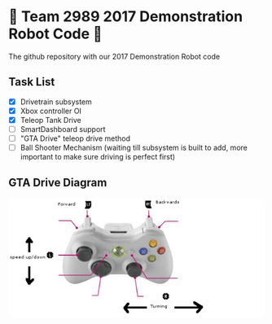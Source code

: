 # :checkered_flag: Team 2989 2017 Demonstration Robot Code :checkered_flag:
The github repository with our 2017 Demonstration Robot code

## Task List
- [x] Drivetrain subsystem
- [x] Xbox controller OI
- [x] Teleop Tank Drive
- [ ] SmartDashboard support
- [ ] "GTA Drive" teleop drive method
- [ ] Ball Shooter Mechanism (waiting till subsystem is built to add, more important to make sure driving is perfect first)

## GTA Drive Diagram
![GTA Drive](https://raw.githubusercontent.com/frcteam2989/2017Demo/master/resources/gta_drive.png)
